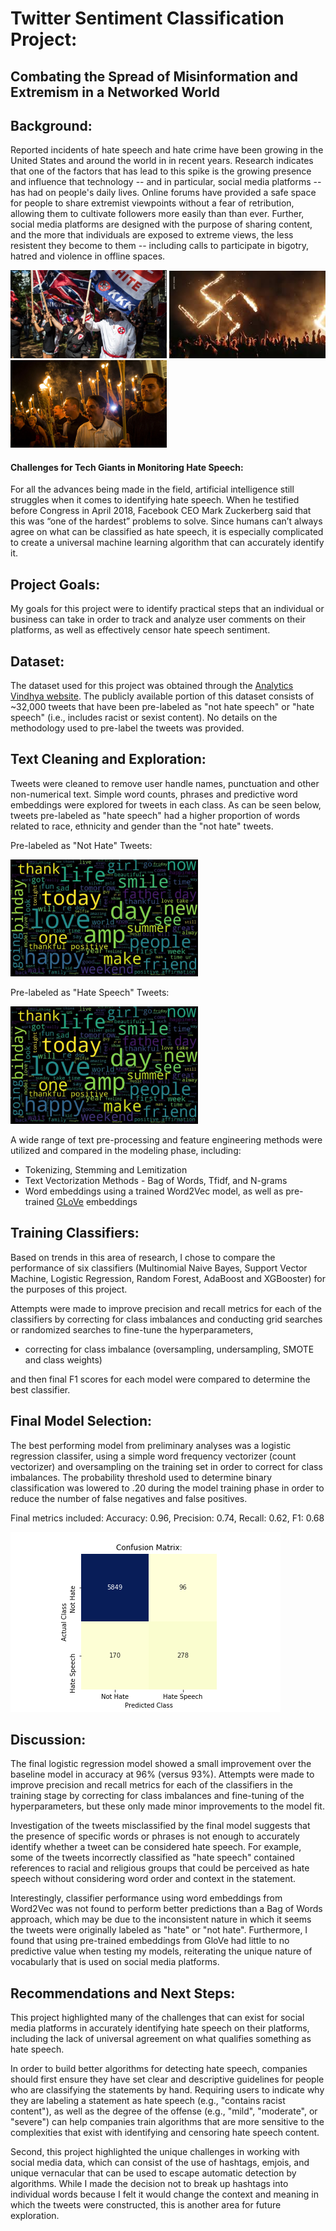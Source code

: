 # Twitter Sentiment Classification Project:

## Combating the Spread of Misinformation and Extremism in a Networked World


## Background:  

Reported incidents of hate speech and hate crime have been growing in the United States and around the world in in recent years. Research indicates that one of the factors that has lead to this spike is the growing presence and influence that technology -- and in particular, social media platforms -- has had on people's daily lives. Online forums have provided a safe space for people to share extremist viewpoints without a fear of retribution, allowing them to cultivate followers more easily than than ever. Further, social media platforms are designed with the purpose of sharing content, and the more that individuals are exposed to extreme views, the less resistent they become to them -- including calls to participate in bigotry, hatred and violence in offline spaces.

<p float="left">
  <img src="/visualizations/readme/hate1.jpg" width="250" />
  <img src="/visualizations/readme/hate2.jpg" width="250" />
  <img src="/visualizations/readme/hate3.jpg" width="250" />
</p>

#### Challenges for Tech Giants in Monitoring Hate Speech:

For all the advances being made in the field, artificial intelligence still struggles when it comes to identifying hate speech. When he testified before Congress in April 2018, Facebook CEO Mark Zuckerberg said that this was “one of the hardest” problems to solve.  Since humans can’t always agree on what can be classified as hate speech, it is especially complicated to create a universal machine learning algorithm that can accurately identify it.


## Project Goals:

My goals for this project were to identify practical steps that an individual or business can take in order to track and analyze user comments on their platforms, as well as effectively censor hate speech sentiment.

## Dataset:

The dataset used for this project was obtained through the [Analytics Vindhya website](https://datahack.analyticsvidhya.com/contest/practice-problem-twitter-sentiment-analysis/#data_dictionary). The publicly available portion of this dataset consists of ~32,000 tweets that have been pre-labeled as "not hate speech" or "hate speech" (i.e., includes racist or sexist content). No details on the methodology used to pre-label the tweets was provided.

## Text Cleaning and Exploration:

Tweets were cleaned to remove user handle names, punctuation and other non-numerical text. Simple word counts, phrases and predictive word embeddings were explored for tweets in each class. As can be seen below, tweets pre-labeled as "hate speech" had a higher proportion of words related to race, ethnicity and gender than the "not hate" tweets.

Pre-labeled as "Not Hate" Tweets:

<img src="/visualizations/readme/wc0_original.jpg" width="300" />

Pre-labeled as "Hate Speech" Tweets:

<img src="/visualizations/readme/wc0_original.jpg" width="300" />

A wide range of text pre-processing and feature engineering methods were utilized and compared in the modeling phase, including:

- Tokenizing, Stemming and Lemitization 
- Text Vectorization Methods - Bag of Words, Tfidf, and N-grams
- Word embeddings using a trained Word2Vec model, as well as pre-trained [GLoVe](https://nlp.stanford.edu/projects/glove/) embeddings


## Training Classifiers:

Based on trends in this area of research, I chose to compare the performance of six classifiers (Multinomial Naive Bayes, Support Vector Machine, Logistic Regression, Random Forest, AdaBoost and XGBooster) for the purposes of this project.  

Attempts were made to improve precision and recall metrics for each of the classifiers by correcting for class imbalances and conducting grid searches or randomized searches to fine-tune the hyperparameters,  

- correcting for class imbalance (oversampling, undersampling, SMOTE and class weights)


and then final F1 scores for each model were compared to determine the best classifier. 

## Final Model Selection:

The best performing model from preliminary analyses was a logistic regression classifer, using a simple word frequency vectorizer (count vectorizer) and oversampling on the training set in order to correct for class imbalances. The probability threshold used to determine binary classification was lowered to .20 during the model training phase in order to reduce the number of false negatives and false positives.  

Final metrics included:  Accuracy: 0.96, Precision: 0.74, Recall: 0.62, F1: 0.68

![](visualizations/final_cm.png)


## Discussion:

The final logistic regression model showed a small improvement over the baseline model in accuracy at 96% (versus 93%). Attempts were made to improve precision and recall metrics for each of the classifiers in the training stage by correcting for class imbalances and fine-tuning of the hyperparameters, but these only made minor improvements to the model fit.

Investigation of the tweets misclassified by the final model suggests that the presence of specific words or phrases is not enough to accurately identify whether a tweet can be considered hate speech. For example, some of the tweets incorrectly classified as "hate speech" contained references to racial and religious groups that could be perceived as hate speech without considering word order and context in the statement. 

Interestingly, classifier performance using word embeddings from Word2Vec was not found to perform better predictions than a Bag of Words approach, which may be due to the inconsistent nature in which it seems the tweets were originally labeled as "hate" or "not hate". Furthermore, I found that using pre-trained embeddings from GloVe had little to no predictive value when testing my models, reiterating the unique nature of vocabularly that is used on social media platforms.


## Recommendations and Next Steps: 

This project highlighted many of the challenges that can exist for social media platforms in accurately identifying hate speech on their platforms, including the lack of universal agreement on what qualifies something as hate speech.  

In order to build better algorithms for detecting hate speech, companies should first ensure they have set clear and descriptive guidelines for people who are classifying the statements by hand. Requiring users to indicate why they are labeling a statement as hate speech (e.g., "contains racist content"), as well as the degree of the offense (e.g., "mild", "moderate", or "severe") can help companies train algorithms that are more sensitive to the complexities that exist with identifying and censoring hate speech content.

Second, this project highlighted the unique challenges in working with social media data, which can consist of the use of hashtags, emjois, and unique vernacular that can be used to escape automatic detection by algorithms. While I made the decision not to break up hashtags into individual words because I felt it would change the context and meaning in which the tweets were constructed, this is another area for future exploration. 




  